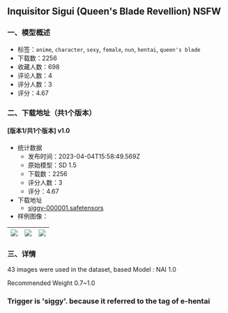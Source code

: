 ## Inquisitor Sigui (Queen's Blade Revellion) NSFW
### 一、模型概述

- 标签：`anime`, `character`, `sexy`, `female`, `nun`, `hentai`, `queen's blade`
- 下载数：2256
- 收藏人数：698
- 评论人数：4
- 评分人数：3
- 评分：4.67

### 二、下载地址（共1个版本）

#### [版本1/共1个版本] v1.0

- 统计数据
  - 发布时间：2023-04-04T15:58:49.569Z
  - 原始模型：SD 1.5
  - 下载数：2256
  - 评分人数：3
  - 评分：4.67
- 下载地址
  - [siggy-000001.safetensors](https://civitai.com/api/download/models/36066)
- 样例图像：

| <img src="https://image.civitai.com/xG1nkqKTMzGDvpLrqFT7WA/a08efe9e-b8b3-46aa-8dc4-c7a64e3c1c00/width=450/442973.jpeg" /> | <img src="https://image.civitai.com/xG1nkqKTMzGDvpLrqFT7WA/56899601-8111-40aa-25e9-adc19f53b200/width=450/442975.jpeg" /> | <img src="https://image.civitai.com/xG1nkqKTMzGDvpLrqFT7WA/ad823253-c5d9-47ed-3951-2a79a92d3d00/width=450/442974.jpeg" /> |
| ---- | ---- | ---- |


### 三、详情
<p>43 images were used in the dataset, based Model : NAI 1.0</p><p></p><p>Recommended Weight 0.7~1.0</p><h3>Trigger is '<strong>siggy</strong>'. because it referred to the tag of e-hentai</h3>